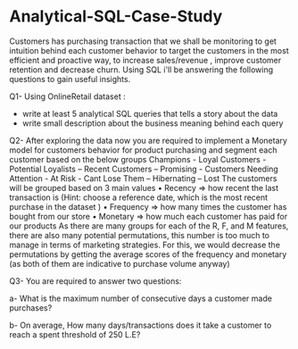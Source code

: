 # Analytical-SQL-Case-Study
Customers has purchasing transaction that we shall be monitoring to get intuition behind each  customer behavior to target the customers in the most efficient and proactive way, to increase  sales/revenue , improve customer retention and decrease churn. 
Using SQL i'll be answering the following questions to gain useful insights.


Q1- Using OnlineRetail dataset :
- write at least 5 analytical SQL queries that tells a story about the data 
- write small description about the business meaning behind each query 


Q2- After exploring the data now you are required to implement a Monetary model for 
customers behavior for product purchasing and segment each customer based on the below 
groups 
Champions - Loyal Customers - Potential Loyalists – Recent Customers – Promising -
Customers Needing Attention - At Risk - Cant Lose Them – Hibernating – Lost 
The customers will be grouped based on 3 main values 
• Recency => how recent the last transaction is (Hint: choose a reference date, which is 
the most recent purchase in the dataset ) 
• Frequency => how many times the customer has bought from our store 
• Monetary => how much each customer has paid for our products 
As there are many groups for each of the R, F, and M features, there are also many potential 
permutations, this number is too much to manage in terms of marketing strategies. 
For this, we would decrease the permutations by getting the average scores of the 
frequency and monetary (as both of them are indicative to purchase volume anyway)

Q3-
You are required to answer two questions: 

a- What is the maximum number of consecutive days a customer made purchases? 


b- On average, How many days/transactions does it take a customer to reach a spent 
threshold of 250 L.E? 
